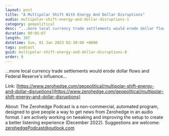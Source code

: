 ```yaml
---
layout: post
title: "A Multipolar Shift With Energy And Dollar Disruptions"
audio: multipolar-shift-energy-and-dollar-disruptions-1
category: geopolitical
desc: "...more local currency trade settlements would erode dollar flows and Federal Reserve's influence..."
duration: 00:05:07
length: 307
datetime: Sun, 01 Jan 2023 02:30:00 +0000
tags: podcast
guid: multipolar-shift-energy-and-dollar-disruptions-0
order: 0
---
```

...more local currency trade settlements would erode dollar flows and Federal Reserve's influence...

Link: [https://www.zerohedge.com/geopolitical/multipolar-shift-energy-and-dollar-disruptions](https://www.zerohedge.com/geopolitical/multipolar-shift-energy-and-dollar-disruptions)

About: The Zerohedge Podcast is a non-commercial, automated program, designed to give people a way to get news from Zerohedge in an audio format.  I am actively working on tweaking and improving the setup to create a better listening experience (December 2022).  Suggestions are welcome: [zerohedgePodcast@outlook.com](mailto:zerohedgePodcast@outlook.com)